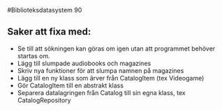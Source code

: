 #Biblioteksdatasystem 90

## Saker att fixa med:
* Se till att sökningen kan göras om igen utan att programmet behöver startas om.
* Lägg till slumpade audiobooks och magazines 
* Skriv nya funktioner för att slumpa namnen på magazines
* Lägg till en ny klass som ärver från CatalogItem (tex Videogame)
* Gör CatalogItem till en abstrakt klass
* Separera datalagringen från Catalog till sin egna klass, tex CatalogRepository